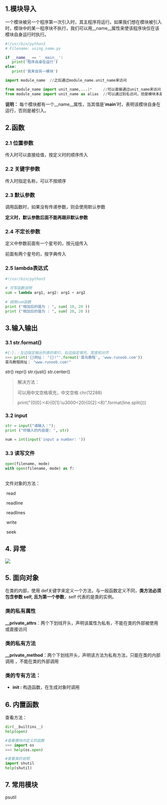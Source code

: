 ## 1.模块导入

一个模块被另一个程序第一次引入时，其主程序将运行。如果我们想在模块被引入时，模块中的某一程序块不执行，我们可以用__name__属性来使该程序块仅在该模块自身运行时执行。

```python
#!/usr/bin/python3
# Filename: using_name.py

if __name__ == '__main__':
   print('程序自身在运行')
else:
   print('我来自另一模块')
```

```python
import module_name	//之后通过module_name.unit_name来访问

from module_name import unit_name,...|*		//可以直接通过unit_name来访问
from module_name import unit_name as alias	//可以通过别名访问，但是模块本身没有被导入
```

**说明：** 每个模块都有一个__name__属性，当其值是'__main__'时，表明该模块自身在运行，否则是被引入。



## 2.函数

### 2.1 位置参数

传入时可以直接给值，按定义时的顺序传入

### 2.2 关键字参数

传入时指定名称，可以不按顺序

### 2.3 默认参数

调用函数时，如果没有传递参数，则会使用默认参数

**定义时，默认参数后面不能再跟非默认参数**

### 2.4 不定长参数

定义中参数前面有一个星号的，按元组传入

前面有两个星号的，按字典传入

### 2.5 lambda表达式

```python
#!/usr/bin/python3
 
# 可写函数说明
sum = lambda arg1, arg2: arg1 + arg2
 
# 调用sum函数
print ("相加后的值为 : ", sum( 10, 20 ))
print ("相加后的值为 : ", sum( 20, 20 ))
```

## 3.输入输出

### 3.1 str.format()

```python
#{:}，:左边指定输出列表的索引，右边指定填充、宽度和对齐
>>> print('{}网址： "{}!"'.format('菜鸟教程', 'www.runoob.com'))
菜鸟教程网址： "www.runoob.com!"

```

str() repr() str.rjust() str.center()

> 解决方法：
>
> 可以用中文空格填充，中文空格 chr(12288) 
>
>  print("{0[0]:<4}{0[1]:\u3000<20}{0[2]:<8}".format(line.split()))

### 3.2 input

```python
str = input("请输入：");
print ("你输入的内容是: ", str)

num = int(input('input a number: '))
```

### 3.3 读写文件

```python
open(filename, mode)
with open(filename, mode) as f:
    
```

文件对象的方法：

​	read

​	readline

​	readlines

​	write

​	seek

## 4. 异常

![](D:\typora\images\try_except_else_finally.png)

## 5. 面向对象

在类的内部，使用 def关键字来定义一个方法，与一般函数定义不同，**类方法必须包含参数 self, 且为第一个参数**，self 代表的是类的实例。

### 类的私有属性

**__private_attrs**：两个下划线开头，声明该属性为私有，不能在类的外部被使用或直接访问

### 类的私有方法

**__private_method**：两个下划线开头，声明该方法为私有方法，只能在类的内部调用 ，不能在类的外部调用

### 类的专有方法：

- **__init__ :** 构造函数，在生成对象时调用

## 6. 内置函数

查看方法：

```python
dir(__builtins__)
help(open)

#查看模块内定义的函数
>>> import os
>>> help(os.open)

#查看类的说明
import shutil
help(shutil)
```



## 7. 常用模块

psutil